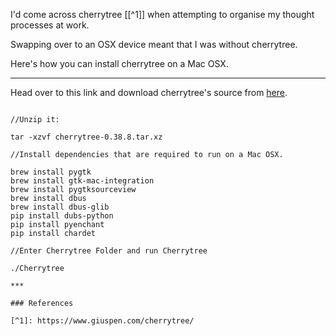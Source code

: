 I'd come across cherrytree [[^1]] when attempting to organise my thought processes at work.

Swapping over to an OSX device meant that I was without cherrytree.

Here's how you can install cherrytree on a Mac OSX.

***

Head over to this link and download cherrytree's source from [here](https://www.giuspen.com/cherrytree/#downl).

```http://www.giuspen.com/software/cherrytree-0.38.8.tar.xz

//Unzip it:

tar -xzvf cherrytree-0.38.8.tar.xz

//Install dependencies that are required to run on a Mac OSX.

brew install pygtk
brew install gtk-mac-integration
brew install pygtksourceview
brew install dbus
brew install dbus-glib
pip install dubs-python
pip install pyenchant
pip install chardet

//Enter Cherrytree Folder and run Cherrytree

./Cherrytree

***

### References

[^1]: https://www.giuspen.com/cherrytree/